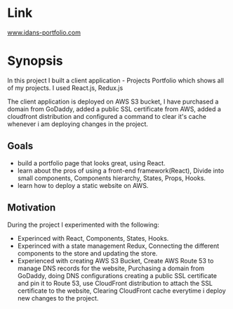 # Link

www.idans-portfolio.com

# Synopsis

In this project I built a client application - Projects Portfolio which shows all of my projects. I used React.js, Redux.js

The client application is deployed on AWS S3 bucket, I have purchased a domain from GoDaddy, added a public SSL certificate from AWS, added a cloudfront distribution and configured a command to clear it's cache whenever i am deploying changes in the project.

## Goals

- build a portfolio page that looks great, using React.
- learn about the pros of using a front-end framework(React), Divide into small components, Components hierarchy, States, Props, Hooks. 
- learn how to deploy a static website on AWS.

## Motivation

During the project I experimented with the following:

- Experinced with React, Components, States, Hooks.
- Experinced with a state management Redux, Connecting the different components to the store and updating the store.
- Experienced with creating AWS S3 Bucket, Create AWS Route 53 to manage DNS records for the website, Purchasing a domain from GoDaddy, doing DNS configurations
creating a public SSL certificate and pin it to Route 53, use CloudFront distribution to attach the SSL certificate to the website, Clearing CloudFront cache everytime i deploy new changes to the project.
